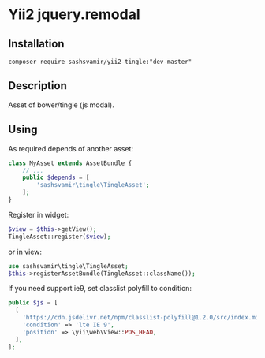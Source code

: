 # Yii2 jquery.remodal


## Installation

`composer require sashsvamir/yii2-tingle:"dev-master"`



## Description

Asset of bower/tingle (js modal).



## Using

As required depends of another asset:
```php
class MyAsset extends AssetBundle {
	// ...
	public $depends = [
		'sashsvamir\tingle\TingleAsset';
	];
}
```

Register in widget:
```php
$view = $this->getView();
TingleAsset::register($view);
```

or in view:
```php
use sashsvamir\tingle\TingleAsset;
$this->registerAssetBundle(TingleAsset::className());
```



If you need support ie9, set classlist polyfill to condition:
```php
public $js = [
  [
    'https://cdn.jsdelivr.net/npm/classlist-polyfill@1.2.0/src/index.min.js',
    'condition' => 'lte IE 9',
    'position' => \yii\web\View::POS_HEAD,
  ],
];
```
